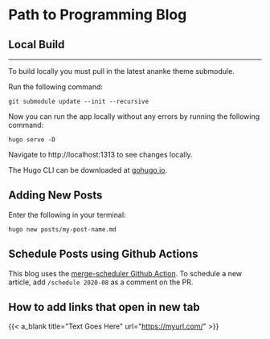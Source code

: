 # Path to Programming Blog

## Local Build

---

To build locally you must pull in the latest ananke theme submodule.

Run the following command:

`git submodule update --init --recursive`

Now you can run the app locally without any errors by running the following command:

`hugo serve -D`

Navigate to http://localhost:1313 to see changes locally.

The Hugo CLI can be downloaded at [gohugo.io](https://gohugo.io/getting-started/installing/).

## Adding New Posts

Enter the following in your terminal:

`hugo new posts/my-post-name.md` 

## Schedule Posts using Github Actions

This blog uses the [merge-scheduler Github Action](https://www.jasongaylord.com/blog/2020/07/31/schedule-merging-pull-requests-in-github). To schedule a new article, add `/schedule 2020-08` as a comment on the PR.

## How to add links that open in new tab

{{< a_blank title="Text Goes Here" url="https://myurl.com/" >}}